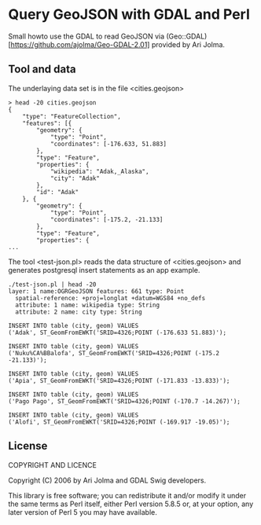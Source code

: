 # Query GeoJSON with GDAL and Perl

Small howto use the GDAL to read GeoJSON via
(Geo::GDAL)[https://github.com/ajolma/Geo-GDAL-2.01] provided by Ari
Jolma.

## Tool and data

The underlaying data set is in the file <cities.geojson>

```
> head -20 cities.geojson
{
	"type": "FeatureCollection",
	"features": [{
		"geometry": {
			"type": "Point",
			"coordinates": [-176.633, 51.883]
		},
		"type": "Feature",
		"properties": {
			"wikipedia": "Adak,_Alaska",
			"city": "Adak"
		},
		"id": "Adak"
	}, {
		"geometry": {
			"type": "Point",
			"coordinates": [-175.2, -21.133]
		},
		"type": "Feature",
		"properties": {
...
```

The tool <test-json.pl> reads the data structure of <cities.geojson>
and generates postgresql insert statements as an app example.

```
./test-json.pl | head -20
layer: 1 name:OGRGeoJSON features: 661 type: Point
  spatial-reference: +proj=longlat +datum=WGS84 +no_defs 
  attribute: 1 name: wikipedia type: String
  attribute: 2 name: city type: String

INSERT INTO table (city, geom) VALUES
('Adak', ST_GeomFromEWKT('SRID=4326;POINT (-176.633 51.883)');

INSERT INTO table (city, geom) VALUES
('Nuku%CA%BBalofa', ST_GeomFromEWKT('SRID=4326;POINT (-175.2 -21.133)');

INSERT INTO table (city, geom) VALUES
('Apia', ST_GeomFromEWKT('SRID=4326;POINT (-171.833 -13.833)');

INSERT INTO table (city, geom) VALUES
('Pago Pago', ST_GeomFromEWKT('SRID=4326;POINT (-170.7 -14.267)');

INSERT INTO table (city, geom) VALUES
('Alofi', ST_GeomFromEWKT('SRID=4326;POINT (-169.917 -19.05)');
```

## License

COPYRIGHT AND LICENCE

Copyright (C) 2006 by Ari Jolma and GDAL Swig developers.

This library is free software; you can redistribute it and/or modify
it under the same terms as Perl itself, either Perl version 5.8.5 or,
at your option, any later version of Perl 5 you may have available.